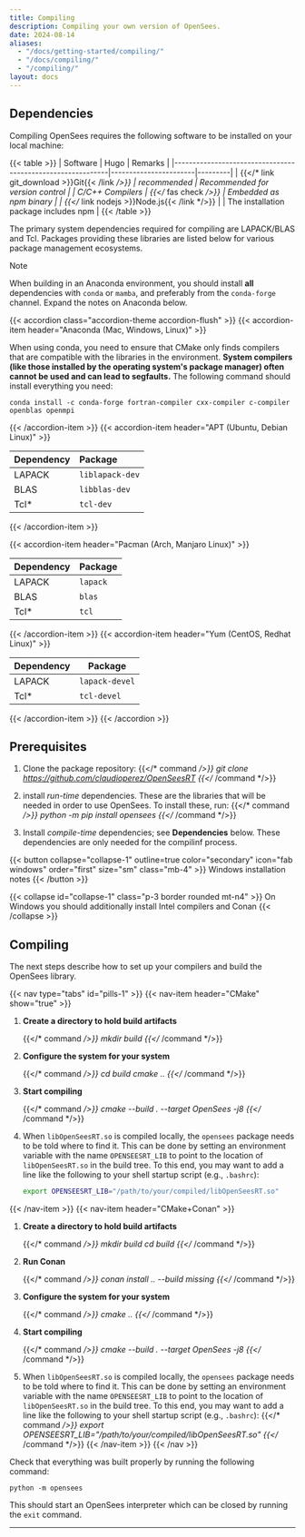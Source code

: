 ```yaml
---
title: Compiling
description: Compiling your own version of OpenSees.
date: 2024-08-14
aliases:
  - "/docs/getting-started/compiling/"
  - "/docs/compiling/"
  - "/compiling/"
layout: docs
---
```


## Dependencies

Compiling OpenSees requires the following software to be installed on your local machine:

<!-- markdownlint-disable MD037 -->
{{< table >}}
| Software                                                   | Hugo                  | Remarks |
|------------------------------------------------------------|-----------------------|---------|
| {{</* link git_download >}}Git{{< /link */>}}              | recommended           | Recommended for version control |
| C/C++ Compilers                                            | {{</* fas check */>}} | Embedded as npm binary |
| {{</* link nodejs >}}Node.js{{< /link */>}}                |                       | The installation package includes npm |
{{< /table >}}
<!-- markdownlint-enable MD037 -->

The primary system dependencies required for compiling are LAPACK/BLAS and Tcl.
Packages providing these libraries are listed below for various package
management ecosystems.

> [!NOTE]
> When building in an Anaconda environment, you should install 
> **all** dependencies with `conda` or `mamba`, and preferably from the
> `conda-forge` channel. Expand the notes on Anaconda below.



{{< accordion class="accordion-theme accordion-flush" >}}
  {{< accordion-item header="Anaconda (Mac, Windows, Linux)" >}}

When using conda, you need to ensure that CMake only finds 
compilers that are compatible with the libraries in the
environment. <b>System compilers (like those installed
by the operating system's package manager) often cannot be used
and can lead to segfaults.</b>
The following command should install everything you need:

``` shell
conda install -c conda-forge fortran-compiler cxx-compiler c-compiler openblas openmpi
```

  {{< /accordion-item >}}
  {{< accordion-item header="APT (Ubuntu, Debian Linux)" >}}

| Dependency  | Package              |
|:------------|:---------------------|
| LAPACK      | `liblapack-dev`      |
| BLAS        | `libblas-dev`        |
| Tcl\*       | `tcl-dev`            |

  {{< /accordion-item >}}


  {{< accordion-item header="Pacman (Arch, Manjaro Linux)" >}}

| Dependency  | Package       |
|:------------|:--------------|
| LAPACK      | `lapack`      |
| BLAS        | `blas`        |
| Tcl\*       | `tcl`         |

  {{< /accordion-item >}}
  {{< accordion-item header="Yum (CentOS, Redhat Linux)" >}}

| Dependency | Package        |
|------------|----------------|
| LAPACK     | `lapack-devel` |
| Tcl\*      | `tcl-devel`    |


  {{< /accordion-item >}}
{{< /accordion >}}



## Prerequisites

1. Clone the package repository:
   {{</* command */>}}
   git clone https://github.com/claudioperez/OpenSeesRT
   {{</* /command */>}}

2. install *run-time* dependencies. These are the libraries that will be needed 
   in order to use OpenSees. To install these, run:
   {{</* command */>}}
   python -m pip install opensees
   {{</* /command */>}}


2. Install *compile-time* dependencies; see **Dependencies** below. These dependencies are only
   needed for the compilinf process.

{{< button collapse="collapse-1" outline=true color="secondary" icon="fab windows" order="first" size="sm" class="mb-4" >}}
    Windows installation notes
{{< /button >}}

{{< collapse id="collapse-1" class="p-3 border rounded mt-n4" >}}
On Windows you should additionally install Intel compilers and Conan
{{< /collapse >}}



## Compiling

The next steps describe how to set up your compilers and build the OpenSees library.


<!-- markdownlint-disable MD005 MD029 MD037 -->
{{< nav type="tabs" id="pills-1" >}}
  {{< nav-item header="CMake" show="true" >}}

1. **Create a directory to hold build artifacts**

    {{</* command */>}}
    mkdir build
    {{</* /command */>}}

2. **Configure the system for your system**

    {{</* command */>}}
    cd build
    cmake ..
    {{</* /command */>}}

3. **Start compiling**

    {{</* command */>}}
    cmake --build . --target OpenSees -j8
    {{</* /command */>}}

4. When `libOpenSeesRT.so` is compiled locally, the `opensees` 
   package needs to be told where to find it. This can be done by setting
   an environment variable with the name `OPENSEESRT_LIB` to point to
   the location of `libOpenSeesRT.so` in the build tree.
   To this end, you may want to add a line like the following to your shell
   startup script (e.g., `.bashrc`):
   ```bash
   export OPENSEESRT_LIB="/path/to/your/compiled/libOpenSeesRT.so"
   ```

  {{< /nav-item >}}
  {{< nav-item header="CMake+Conan" >}}

1. **Create a directory to hold build artifacts**

    {{</* command */>}}
    mkdir build
    cd build
    {{</* /command */>}}

2. **Run Conan**

    {{</* command */>}}
    conan install .. --build missing
    {{</* /command */>}}

3. **Configure the system for your system**

    {{</* command */>}}
    cmake ..
    {{</* /command */>}}

4. **Start compiling**

    {{</* command */>}}
    cmake --build . --target OpenSees -j8
    {{</* /command */>}}

5. When `libOpenSeesRT.so` is compiled locally, the `opensees` 
   package needs to be told where to find it. This can be done by setting
   an environment variable with the name `OPENSEESRT_LIB` to point to
   the location of `libOpenSeesRT.so` in the build tree.
   To this end, you may want to add a line like the following to your shell
   startup script (e.g., `.bashrc`):
   {{</* command */>}}
   export OPENSEESRT_LIB="/path/to/your/compiled/libOpenSeesRT.so"
   {{</* /command */>}}
  {{< /nav-item >}}
{{< /nav >}}
<!-- markdownlint-enable MD005 MD029 -->


Check that everything was built properly by running the following command:
```shell
python -m opensees
```
This should start an OpenSees interpreter which can be closed by running
the `exit` command.

--------------------------------------------


<!--

{{< table class="table-striped-columns w-auto" >}}
| Feature            | Azure blob storage | Netlify           |
|--------------------|--------------------|-------------------|
| Automation         | Custom action      | {{</* fas check */>}} |
| Custom domain name | Requires Azure CDN | {{</* fas check */>}} |
| CDN / Edge network | Requires Azure CDN | {{</* fas check */>}} |
| HTTP headers       | Requires Azure CDN | {{</* fas check */>}} |
{{< /table >}}


### Preparations

The repository root should include a file `netlify.toml`. If not, copy it from
the {{< link repository >}}Hinode main repository{{< /link >}}. The
configuration file contains the build settings that Netlify will pick up when
connecting to your repository. The panel below shows the default build
settings. The key command to observe is `npm run build`, which ensures the site
is built properly.

> [!NOTE]
> The default configuration provides basic security headers. Please review the [server configuration]({{% relref "modeling" %}}) for more details about the Content Security Policy. The cache settings are explained in more detail in the {{< link netlify_cache >}}Netlify blog{{< /link >}}.

{{< docs name="netlify" file="netlify.toml" show="true" >}}

The same file also configures several optional plugins. 

{{< docs name="plugins" file="netlify.toml" show="true" >}}

### Configure your site

Sign up for Netlify and configure your site in seven steps.

{{< carousel class="col-sm-12 col-lg-8 mx-auto" >}}
  {{< img src="img/netlify-step1.png" caption="Step 1. Sign up for Netlify" >}}
  {{< img src="img/netlify-step2.png" caption="Step 2. Sign in with your Git provider" >}}
  {{< img src="img/netlify-step3.png" caption="Step 3. Authenticate your sign in (2FA)" >}}
  {{< img src="img/netlify-step4.png" caption="Step 4. Add a new site" >}}
  {{< img src="img/netlify-step5.png" caption="Step 5. Connect to your Git provider" >}}
  {{< img src="img/netlify-step6.png" caption="Step 6. Import an existing project" >}}
  {{< img src="img/netlify-step7.png" caption="Step 7. Configure the build settings" >}}
{{< /carousel >}}

{{< accordion class="accordion-theme accordion-flush" >}}
  {{< accordion-item header="Step 1. Sign up for Netlify" >}}
    Go to {{</* link netlify >}}netlify.com{{< /link */>}} and click on the button `Sign up`. Select your preferred signup method next. This will likely be a hosted Git provider, although you also have the option to sign up with an email address. The next steps use GitHub, but other Git providers will follow a similar process.
  {{< /accordion-item >}}
  {{< accordion-item header="Step 2. Sign in with your Git provider" >}}
    Enter the credentials for your Git provider and click the button to sign in.
  {{< /accordion-item >}}
  {{< accordion-item header="Step 3. Authenticate your sign in (2FA)" >}}
    Assuming you have enabled two-factor authentication with your Git provider, authenticate the sign in next. This example uses the GitHub Mobile app.
  {{< /accordion-item >}}
  {{< accordion-item header="Step 4. Add a new site" >}}
    Click on the button `Add new site` to set up a new site with Netlify.
  {{< /accordion-item >}}
  {{< accordion-item header="Step 5. Connect to your Git provider" >}}
    Connect to your Git provider to import your existing Hinode repository.
  {{< /accordion-item >}}
  {{< accordion-item header="Step 6. Import an existing project" >}}
    Pick a repository from your Git provider. Ensure Netlify has access to the correct repository.
  {{< /accordion-item >}}
  {{< accordion-item header="Step 7. Configure the build settings" >}}
    Review the basic build settings. Netlify will use the settings provided in the [preparations]({{% relref "#preparations-1" %}}). Click on the button `Deploy site` to start the build and deployment process.
  {{< /accordion-item >}}
{{< /accordion >}}

Your site is now ready to be used. Click on the domain settings of your site within the `Site overview` page to provide a domain alias and to edit the site name as needed. The same section also allows the configuration of a custom domain. Be sure to review your [server configuration]({{% relref "modeling" %}}) if you encounter any rendering issues, such as broken links or garbled stylesheets.

-->

